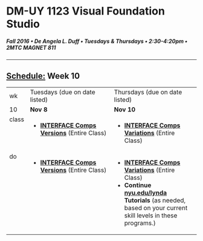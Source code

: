 # DM-UY 1123 Visual Foundation Studio
##### Fall 2016 • De Angela L. Duff • Tuesdays & Thursdays • 2:30-4:20pm • 2MTC MAGNET 811 
---
## [Schedule:](dm1123_schedule_overview.md) Week 10

<table>
<tr>
<td>wk</td>
<td>Tuesdays (due on date listed)</td>
<td>Thursdays (due on date listed)</td>
</tr>
<tr>
  <td valign="top">10</td>
  <td valign="top"><strong>Nov 8</strong></td>
  <td valign="top"><strong>Nov 10</strong></td>
</tr>
<tr>
  <td valign="top">class</td>
  

  <td valign="top" width="48%">
<ul>
<li><strong><a href="dm1123vfs_projects_interface.md">INTERFACE Comps Versions</a></strong> (Entire Class)</li>
</ul>
  </td>


  
  <td valign="top" width="48%">
<ul>
<li><strong><a href="dm1123vfs_projects_interface.md">INTERFACE Comps Variations</a></strong> (Entire Class)</li>
</ul>
  </td>
</tr>



<!-- do -->
<tr>
  <td valign="top">do</td>
  
  

<td valign="top">
  <ul>
<li><strong><a href="dm1123vfs_projects_interface.md">INTERFACE Comps Versions</a></strong> (Entire Class)</li></ul></td>

<td valign="top">
  <ul>

  <li><strong><a href="dm1123vfs_projects_interface.md">INTERFACE Comps Variations</a></strong> (Entire Class)</li>

  <li><strong>Continue <a href="http://nyu.edu/lynda">nyu.edu/lynda</a> Tutorials</strong> (as needed, based on your current skill levels in these programs.)</li>
  </ul></td>
</tr>
</table>

